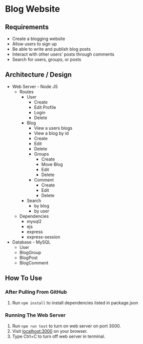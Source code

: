# Blog Website

## Requirements
* Create a blogging website
* Allow users to sign up
* Be able to write and publish blog posts
* Interact with other users' posts through comments
* Search for users, groups, or posts

## Architecture / Design
* Web Server - Node JS
  * Routes
    * User
      * Create
      * Edit Profile
      * Login
      * Delete
    * Blog
      * View a users blogs
      * View a blog by id
      * Create
      * Edit
      * Delete
      * Groups
        * Create
        * Move Blog
        * Edit
        * Delete
      * Comment
        * Create
        * Edit
        * Delete
    * Search
      * by blog
      * by user
  * Dependencies
    * mysql2
    * ejs
    * express
    * express-session
* Database - MySQL
  * User
  * BlogGroup
  * BlogPost
  * BlogComment

## How To Use

### After Pulling From GitHub
1. Run `npm install` to install dependencies listed in package.json

### Running The Web Server
1. Run `npm run test` to turn on web server on port 3000.
2. Visit [localhost:3000](http://localhost:3000) on your browser.
3. Type Ctrl+C to turn off web server in terminal.